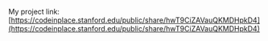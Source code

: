 My project link: [https://codeinplace.stanford.edu/public/share/hwT9CiZAVauQKMDHpkD4](https://codeinplace.stanford.edu/public/share/hwT9CiZAVauQKMDHpkD4)

